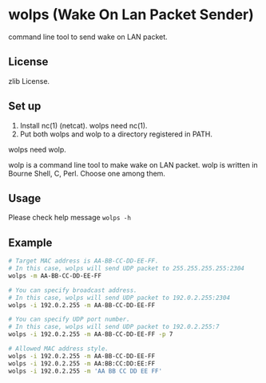 wolps (Wake On Lan Packet Sender)
=================================

command line tool to send wake on LAN packet.

License
-------

zlib License.

Set up
------

1. Install nc(1) (netcat). wolps need nc(1).
2. Put both wolps and wolp to a directory registered in PATH.

wolps need wolp.

wolp is a command line tool to make wake on LAN packet.
wolp is written in Bourne Shell, C, Perl. Choose one among them.

Usage
-----

Please check help message `wolps -h`

Example
-------

```sh
# Target MAC address is AA-BB-CC-DD-EE-FF.
# In this case, wolps will send UDP packet to 255.255.255.255:2304
wolps -m AA-BB-CC-DD-EE-FF

# You can specify broadcast address.
# In this case, wolps will send UDP packet to 192.0.2.255:2304
wolps -i 192.0.2.255 -m AA-BB-CC-DD-EE-FF

# You can specify UDP port number.
# In this case, wolps will send UDP packet to 192.0.2.255:7
wolps -i 192.0.2.255 -m AA-BB-CC-DD-EE-FF -p 7

# Allowed MAC address style.
wolps -i 192.0.2.255 -m AA-BB-CC-DD-EE-FF
wolps -i 192.0.2.255 -m AA:BB:CC:DD:EE:FF
wolps -i 192.0.2.255 -m 'AA BB CC DD EE FF'
```
